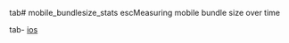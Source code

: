 tab# mobile_bundlesize_stats
escMeasuring mobile bundle size over time

tab- [ios](https://metamask.github.io/mobile_bundlesize_stats/ios.html)
